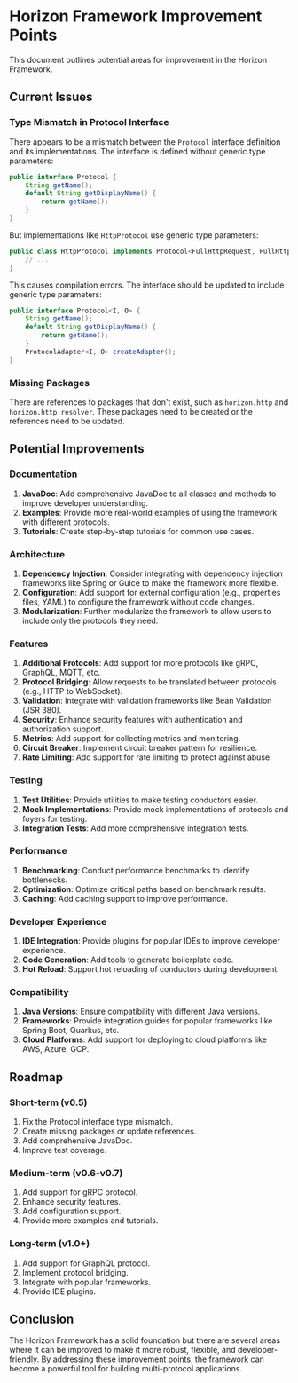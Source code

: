 # Horizon Framework Improvement Points

This document outlines potential areas for improvement in the Horizon Framework.

## Current Issues

### Type Mismatch in Protocol Interface

There appears to be a mismatch between the `Protocol` interface definition and its implementations. The interface is defined without generic type parameters:

```java
public interface Protocol {
    String getName();
    default String getDisplayName() {
        return getName();
    }
}
```

But implementations like `HttpProtocol` use generic type parameters:

```java
public class HttpProtocol implements Protocol<FullHttpRequest, FullHttpResponse> {
    // ...
}
```

This causes compilation errors. The interface should be updated to include generic type parameters:

```java
public interface Protocol<I, O> {
    String getName();
    default String getDisplayName() {
        return getName();
    }
    ProtocolAdapter<I, O> createAdapter();
}
```

### Missing Packages

There are references to packages that don't exist, such as `horizon.http` and `horizon.http.resolver`. These packages need to be created or the references need to be updated.

## Potential Improvements

### Documentation

1. **JavaDoc**: Add comprehensive JavaDoc to all classes and methods to improve developer understanding.
2. **Examples**: Provide more real-world examples of using the framework with different protocols.
3. **Tutorials**: Create step-by-step tutorials for common use cases.

### Architecture

1. **Dependency Injection**: Consider integrating with dependency injection frameworks like Spring or Guice to make the framework more flexible.
2. **Configuration**: Add support for external configuration (e.g., properties files, YAML) to configure the framework without code changes.
3. **Modularization**: Further modularize the framework to allow users to include only the protocols they need.

### Features

1. **Additional Protocols**: Add support for more protocols like gRPC, GraphQL, MQTT, etc.
2. **Protocol Bridging**: Allow requests to be translated between protocols (e.g., HTTP to WebSocket).
3. **Validation**: Integrate with validation frameworks like Bean Validation (JSR 380).
4. **Security**: Enhance security features with authentication and authorization support.
5. **Metrics**: Add support for collecting metrics and monitoring.
6. **Circuit Breaker**: Implement circuit breaker pattern for resilience.
7. **Rate Limiting**: Add support for rate limiting to protect against abuse.

### Testing

1. **Test Utilities**: Provide utilities to make testing conductors easier.
2. **Mock Implementations**: Provide mock implementations of protocols and foyers for testing.
3. **Integration Tests**: Add more comprehensive integration tests.

### Performance

1. **Benchmarking**: Conduct performance benchmarks to identify bottlenecks.
2. **Optimization**: Optimize critical paths based on benchmark results.
3. **Caching**: Add caching support to improve performance.

### Developer Experience

1. **IDE Integration**: Provide plugins for popular IDEs to improve developer experience.
2. **Code Generation**: Add tools to generate boilerplate code.
3. **Hot Reload**: Support hot reloading of conductors during development.

### Compatibility

1. **Java Versions**: Ensure compatibility with different Java versions.
2. **Frameworks**: Provide integration guides for popular frameworks like Spring Boot, Quarkus, etc.
3. **Cloud Platforms**: Add support for deploying to cloud platforms like AWS, Azure, GCP.

## Roadmap

### Short-term (v0.5)

1. Fix the Protocol interface type mismatch.
2. Create missing packages or update references.
3. Add comprehensive JavaDoc.
4. Improve test coverage.

### Medium-term (v0.6-v0.7)

1. Add support for gRPC protocol.
2. Enhance security features.
3. Add configuration support.
4. Provide more examples and tutorials.

### Long-term (v1.0+)

1. Add support for GraphQL protocol.
2. Implement protocol bridging.
3. Integrate with popular frameworks.
4. Provide IDE plugins.

## Conclusion

The Horizon Framework has a solid foundation but there are several areas where it can be improved to make it more robust, flexible, and developer-friendly. By addressing these improvement points, the framework can become a powerful tool for building multi-protocol applications.
